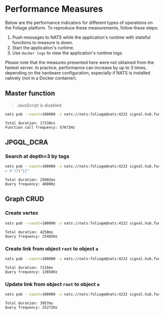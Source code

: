 # Performance Measures

Below are the performance indicators for different types of operations on the Foliage platform. To reproduce these measurements, follow these steps:

1. Push messages to NATS while the application's runtime with stateful functions to measure is down.
2. Start the application's runtime.
3. Use `docker logs` to view the application's runtime logs.

Please note that the measures presented here were not obtained from the fastest server. In practice, performance can increase by up to 3 times, depending on the hardware configuration, especially if NATS is installed natively (not in a Docker container).

## Master function

> JavaScript is disabled

```sh
nats pub --count=100000 -s nats://nats:foliage@nats:4222 signal.hub.functions.tests.basic.master.abc "{\"payload\":{\"foo\":\"bar\"}}"
```
```
Total duration: 17338ns
Function call frequency: 57673Hz
```

## JPGQL_DCRA
### Search at depth=3 by tags

```sh
nats pub --count=100000 -s nats://nats:foliage@nats:4222 signal.hub.functions.graph.api.query.jpgql.ctra.rt "{\"payload\":{\"query\":\".2b..*[l:tags('t1') || l:tags('t
> 4')]\"}}"
```
```
Total duration: 25002ms
Query frequency: 4000Hz
```

## Graph CRUD
### Create vertex

```sh
nats pub --count=100000 -s nats://nats:foliage@nats:4222 signal.hub.functions.graph.api.vertex.create.root "{\"payload\":{\"body\":{\"name\":\"root\"}}}"
```
```
Total duration: 4258ms
Query frequency: 23485Hz
```

### Create link from object `root` to object `a`

```sh
nats pub --count=100000 -s nats://nats:foliage@nats:4222 signal.hub.functions.graph.api.link.create.root "{\"payload\":{\"to\":\"a\", \"type\":\"type1\", \"body\":{\"tags\":[\"t1\",\"t2\"]}}}"
```
```
Total duration: 7216ms
Query frequency: 13858Hz
```

### Update link from object `root` to object `a`

```sh
nats pub --count=100000 -s nats://nats:foliage@nats:4222 signal.hub.functions.graph.api.link.update.root "{\"payload\":{\"to\":\"a\", \"type\": \"type1\", \"body\":{\"tags\":[\"t4\"]}}}"
```
```
Total duration: 3957ms
Query frequency: 25272Hz
```





